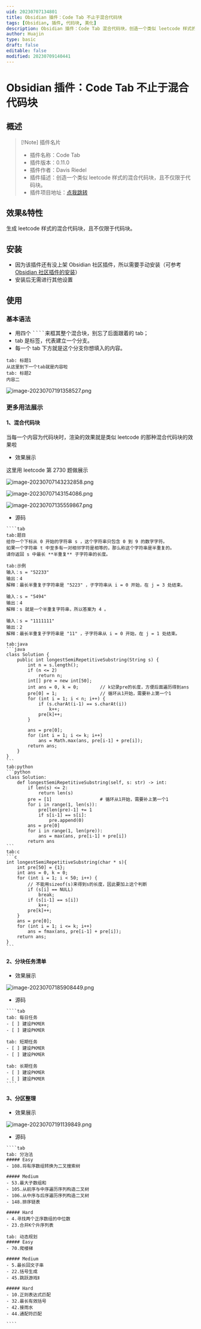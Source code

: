 ```yaml
---
uid: 20230707134801
title: Obsidian 插件：Code Tab 不止于混合代码块
tags: [Obsidian, 插件, 代码块, 美化]
description: Obsidian 插件：Code Tab 混合代码块，创造一个类似 leetcode 样式的混合代码块，且不仅限于代码块。
author: Huajin
type: basic
draft: false
editable: false
modified: 20230709140441
---
```


# Obsidian 插件：Code Tab 不止于混合代码块

## 概述

> [!Note] 插件名片
> - 插件名称：Code Tab
> - 插件版本：0.11.0
> - 插件作者：Davis Riedel
> - 插件描述：创造一个类似 leetcode 样式的混合代码块，且不仅限于代码块。
> - 插件项目地址：[点我跳转](https://github.com/lazyloong/obsidian-code-tab)

## 效果&特性

生成 leetcode 样式的混合代码块，且不仅限于代码块。

## 安装

- 因为该插件还有没上架 Obsidian 社区插件，所以需要手动安装（可参考 [Obsidian 社区插件的安装](https://pkmer.cn/Pkmer-Docs/10-obsidian/obsidian%E7%A4%BE%E5%8C%BA%E6%8F%92%E4%BB%B6/obsidian%E7%A4%BE%E5%8C%BA%E6%8F%92%E4%BB%B6%E7%9A%84%E5%AE%89%E8%A3%85/#%E6%89%8B%E5%8A%A8%E5%AE%89%E8%A3%85)）
- 安装后无需进行其他设置

## 使用

### 基本语法

- 用四个 <kbd>````</kbd>来框其整个混合块，别忘了后面跟着的 tab；
- tab 是标签，代表建立一个分支。
- 每一个 tab 下方就是这个分支你想填入的内容。

````tab
tab: 标题1
从这里到下一个tab就是内容啦
tab: 标题2
内容二
````

![image-20230707191358527.png](https://cdn.pkmer.cn/images/image-20230707191358527.png!pkmer)

### 更多用法展示

#### 1、混合代码块

当每一个内容为代码块时，渲染的效果就是类似 leetcode 的那种混合代码块的效果啦

- 效果展示

这里用 leetcode 第 2730 题做展示

![image-20230707143232858.png](https://cdn.pkmer.cn/images/image-20230707143232858.png!pkmer)

![image-20230707143154086.png](https://cdn.pkmer.cn/images/image-20230707143154086.png!pkmer)

![image-20230707135559867.png](https://cdn.pkmer.cn/images/image-20230707135559867.png!pkmer)

- 源码

````参考代码
````tab
tab:题目
给你一个下标从 0 开始的字符串 s ，这个字符串只包含 0 到 9 的数字字符。
如果一个字符串 t 中至多有一对相邻字符是相等的，那么称这个字符串是半重复的。
请你返回 s 中最长 **半重复** 子字符串的长度。

tab:示例
输入：s = "52233"
输出：4
解释：最长半重复子字符串是 "5223" ，子字符串从 i = 0 开始，在 j = 3 处结束。

输入：s = "5494"
输出：4
解释：s 就是一个半重复字符串，所以答案为 4 。

输入：s = "1111111"
输出：2
解释：最长半重复子字符串是 "11" ，子字符串从 i = 0 开始，在 j = 1 处结束。

tab:java
```java
class Solution {
    public int longestSemiRepetitiveSubstring(String s) {
        int n = s.length();
        if (n <= 2)
            return n;
        int[] pre = new int[50];
        int ans = 0, k = 0;        // k记录pre的长度，方便后面遍历得到ans
        pre[0] = 1;                // 循环从1开始，需要补上第一个1
        for (int i = 1; i < n; i++) {
            if (s.charAt(i-1) == s.charAt(i))
                k++;
            pre[k]++;
        }

        ans = pre[0];
        for (int i = 1; i <= k; i++)
            ans = Math.max(ans, pre[i-1] + pre[i]);
        return ans;
    }
}
```
tab:python
```python
class Solution:
    def longestSemiRepetitiveSubstring(self, s: str) -> int:
        if len(s) <= 2:
            return len(s)
        pre = [1]                  # 循环从1开始，需要补上第一个1
        for i in range(1, len(s)):
            pre[len(pre)-1] += 1
            if s[i-1] == s[i]:
                pre.append(0)
        ans = pre[0]
        for i in range(1, len(pre)):
            ans = max(ans, pre[i-1] + pre[i])
        return ans
```
tab:c
```c
int longestSemiRepetitiveSubstring(char * s){
    int pre[50] = {1};
    int ans = 0, k = 0;
    for (int i = 1; i < 50; i++) {
        // 不能用sizeof(s)来得到s的长度，因此要加上这个判断
        if (s[i] == NULL)
            break;
        if (s[i-1] == s[i])
            k++;
        pre[k]++;
    }
    ans = pre[0];
    for (int i = 1; i <= k; i++)
        ans = fmax(ans, pre[i-1] + pre[i]);
    return ans;
}
```
````

#### 2、分块任务清单

- 效果展示

![image-20230707185908449.png](https://cdn.pkmer.cn/images/image-20230707185908449.png!pkmer)

- 源码

`````实例内容
````tab
tab: 每日任务
- [ ] 建设PKMER
- [ ] 建设PKMER

tab: 短期任务
- [ ] 建设PKMER
- [ ] 建设PKMER

tab: 长期任务
- [ ] 建设PKMER
- [ ] 建设PKMER
````
`````

#### 3、分区整理

- 效果展示

![image-20230707191139849.png](https://cdn.pkmer.cn/images/image-20230707191139849.png!pkmer)

- 源码

`````示例语法
````tab
tab: 分治法
##### Easy
- 108.将有序数组转换为二叉搜索树

##### Medium
- 53.最大子数组和
- 105.从前序与中序遍历序列构造二叉树
- 106.从中序与后序遍历序列构造二叉树
- 148.排序链表

##### Hard
- 4.寻找两个正序数组的中位数
- 23.合并K个升序列表

tab: 动态规划
##### Easy
- 70.爬楼梯

##### Medium
- 5.最长回文子串
- 22.括号生成
- 45.跳跃游戏Ⅱ

##### Hard
- 10.正则表达式匹配
- 32.最长有效括号
- 42.接雨水
- 44.通配符匹配

````
`````
